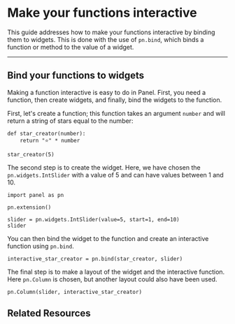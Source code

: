 # Make your functions interactive

This guide addresses how to make your functions interactive by binding them to widgets. This is done with the use of `pn.bind`, which binds a function or method to the value of a widget.

---

## Bind your functions to widgets
Making a function interactive is easy to do in Panel. First, you need a function, then create widgets, and finally,  bind the widgets to the function.

First, let's create a function; this function takes an argument `number` and will return a string of stars equal to the number:

```{pyodide}
def star_creator(number):
    return "⭐" * number

star_creator(5)
```

The second step is to create the widget. Here, we have chosen the `pn.widgets.IntSlider` with a value of 5 and can have values between 1 and 10.


```{pyodide}
import panel as pn

pn.extension()

slider = pn.widgets.IntSlider(value=5, start=1, end=10)
slider
```

You can then bind the widget to the function and create an interactive function using `pn.bind`.


```{pyodide}
interactive_star_creator = pn.bind(star_creator, slider)
```

The final step is to make a layout of the widget and the interactive function. Here `pn.Column` is chosen, but another layout could also have been used.


```{pyodide}
pn.Column(slider, interactive_star_creator)
```

## Related Resources
